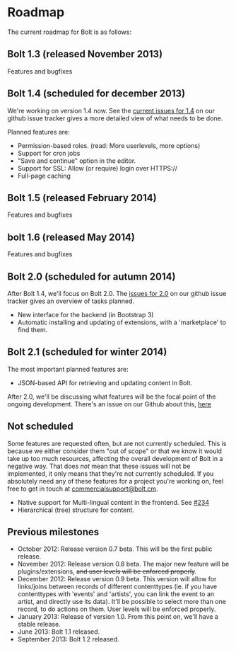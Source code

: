 Roadmap
=======

The current roadmap for Bolt is as follows:

Bolt 1.3 (released November 2013)
------------------------------

Features and bugfixes

Bolt 1.4 (scheduled for december 2013)
--------------------------------------
We're working on version 1.4 now. See the [current issues for 1.4](https://github.com/bolt/bolt/issues?milestone=12) on our github issue tracker gives a more detailed view of what needs to be done. 

Planned features are:

 - Permission-based roles. (read: More userlevels, more options)
 - Support for cron jobs
 - "Save and continue" option in the editor.
 - Support for SSL: Allow (or require) login over HTTPS://
 - Full-page caching

Bolt 1.5 (released February 2014)
---------------------------------

Features and bugfixes


bolt 1.6 (released May 2014)
------------------------------

Features and bugfixes


Bolt 2.0 (scheduled for autumn 2014)
-----------------------------------
After Bolt 1.4, we'll focus on Bolt 2.0. The [issues for 2.0](https://github.com/bolt/bolt/issues?milestone=13) on our github issue tracker gives an overview of tasks planned.

 - New interface for the backend (in Bootstrap 3)
 - Automatic installing and updating of extensions, with a 'marketplace' to find them.

Bolt 2.1 (scheduled for winter 2014)
-----------------------------------
The most important planned features are:

 - JSON-based API for retrieving and updating content in Bolt.


After 2.0, we'll be discussing what features will be the focal point of the
ongoing development. There's an issue on our Github about this,
[here](https://github.com/bolt/bolt/issues/1913)

Not scheduled
-------------
Some features are requested often, but are not currently scheduled. This is because we either consider them "out of scope" or that we know it would take up too much resources, affecting the overall development of Bolt in a negative way. That does _not_ mean that these issues will not be implemented, it only means that they're not currently scheduled. If you absolutely need any of these features for a project you're working on, feel free to get in touch at [commercialsupport@bolt.cm](mailto:commercialsupport@bolt.cm). 

  - Native support for Multi-lingual content in the frontend. See [#234](http://github.com/bolt/bolt/issues/234)
  - Hierarchical (tree) structure for content.



Previous milestones
-------------------

  - October 2012: Release version 0.7 beta. This will be the first public release.
  - November 2012: Release version 0.8 beta. The major new feature will be plugins/extensions, <del>and user levels will be enforced properly</del>.
  - December 2012: Release version 0.9 beta. This version will allow for links/joins between records of different
    contenttypes (ie. if you have contenttypes with 'events' and 'artists', you can link the event to an artist, and
    directly use its data). It'll be possible to select more than one record, to do actions on them. User levels will be enforced properly. 
  - January 2013: Release of version 1.0. From this point on, we'll have a stable release.
  - June 2013: Bolt 1.1 released.
  - September 2013: Bolt 1.2 released.
